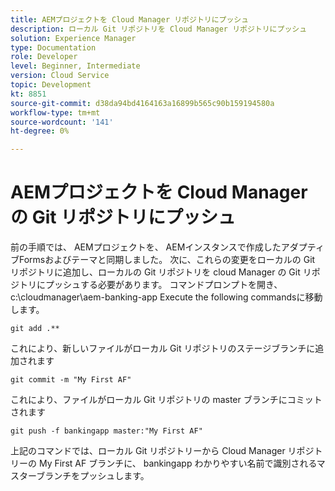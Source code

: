 ```yaml
---
title: AEMプロジェクトを Cloud Manager リポジトリにプッシュ
description: ローカル Git リポジトリを Cloud Manager リポジトリにプッシュ
solution: Experience Manager
type: Documentation
role: Developer
level: Beginner, Intermediate
version: Cloud Service
topic: Development
kt: 8851
source-git-commit: d38da94bd4164163a16899b565c90b159194580a
workflow-type: tm+mt
source-wordcount: '141'
ht-degree: 0%

---
```



# AEMプロジェクトを Cloud Manager の Git リポジトリにプッシュ

前の手順では、 AEMプロジェクトを、 AEMインスタンスで作成したアダプティブFormsおよびテーマと同期しました。
次に、これらの変更をローカルの Git リポジトリに追加し、ローカルの Git リポジトリを cloud Manager の Git リポジトリにプッシュする必要があります。
コマンドプロンプトを開き、 c:\cloudmanager\aem-banking-app Execute the following commandsに移動します。

```
git add .**
```

これにより、新しいファイルがローカル Git リポジトリのステージブランチに追加されます

```
git commit -m "My First AF"
```

これにより、ファイルがローカル Git リポジトリの master ブランチにコミットされます

```
git push -f bankingapp master:"My First AF"
```

上記のコマンドでは、ローカル Git リポジトリーから Cloud Manager リポジトリーの My First AF ブランチに、 bankingapp わかりやすい名前で識別されるマスターブランチをプッシュします。



